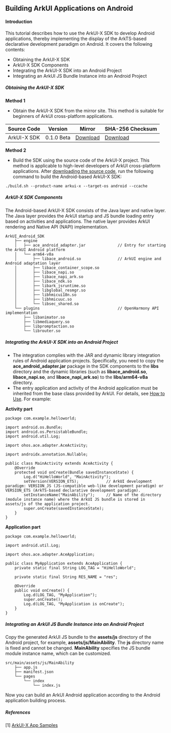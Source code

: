## Building ArkUI Applications on Android

#### Introduction

This tutorial describes how to use the ArkUI-X SDK to develop Android applications, thereby implementing the display of the ArkTS-based declarative development paradigm on Android. It covers the following contents:

* Obtaining the ArkUI-X SDK
* ArkUI-X SDK Components
* Integrating the ArkUI-X SDK into an Android Project
* Integrating an ArkUI JS Bundle Instance into an Android Project

##### Obtaining the ArkUI-X SDK

**Method 1**

* Obtain the ArkUI-X SDK from the mirror site. This method is suitable for beginners of ArkUI cross-platform applications.

| Source Code                            | Version| Mirror| SHA-256 Checksum|
| ------------------------------------ | ------------ | ------------ | ---------------- |
| ArkUI-X SDK | 0.1.0 Beta    | [Download]()    | [Download]()|

**Method 2**

* Build the SDK using the source code of the ArkUI-X project. This method is applicable to high-level developers of ArkUI cross-platform applications. After [downloading the source code](../../framework-dev/quick-start/readme.md), run the following command to build the Android-based ArkUI-X SDK:

```
./build.sh --product-name arkui-x --target-os android --ccache
```

##### ArkUI-X SDK Components

The Android-based ArkUI-X SDK consists of the Java layer and native layer. The Java layer provides the ArkUI startup and JS bundle loading entry based on activities and applications. The native layer provides ArkUI rendering and Native API (NAPI) implementation.

```
ArkUI_Android_SDK
    ├── engine
    │   ├── ace_android_adapter.jar              // Entry for starting the ArkUI Android platform
    │   └── arm64-v8a
    │       ├── libace_android.so                // ArkUI engine and Android adaptation layer
    │       ├── libace_container_scope.so
    │       ├── libace_napi.so
    │       ├── libace_napi_ark.so
    │       ├── libace_ndk.so
    │       ├── libark_jsruntime.so
    │       ├── libglobal_resmgr.so
    │       ├── libhmicui18n.so
    │       ├── libhmicuuc.so
    │       └── libsec_shared.so
    └── plugins                                  // OpenHarmony API implementation
        ├── libanimator.so
        ├── libmediaquery.so
        ├── libpromptaction.so
        └── librouter.so
```

##### Integrating the ArkUI-X SDK into an Android Project

* The integration complies with the JAR and dynamic library integration rules of Android application projects. Specifically, you need to copy the **ace_android_adapter.jar** package in the SDK components to the **libs** directory and the dynamic libraries (such as **libace_android.so**, **libace_napi.so**, and **libace_napi_ark.so**) to the **libs/arm64-v8a** directory.
* The entry application and activity of the Android application must be inherited from the base class provided by ArkUI. For details, see [How to Use](https://gitee.com/arkui-x/arkui_for_android/blob/master/README-EN.md#how-to-use). For example:

**Activity part**

```
package com.example.helloworld;

import android.os.Bundle;
import android.os.PersistableBundle;
import android.util.Log;

import ohos.ace.adapter.AceActivity;

import androidx.annotation.Nullable;

public class MainActivity extends AceActivity {
    @Override
    protected void onCreate(Bundle savedInstanceState) {
        Log.d("HiHelloWorld", "MainActivity");
        setVersion(VERSION_ETS);            // ArkUI development paradigm: VERSION_JS (JS-compatible web-like development paradigm) or VERSION_ETS (ArkTS-based declarative development paradigm).
        setInstanceName("MainAbility");     // Name of the directory (module instance name) where the ArkUI JS bundle is stored in assets/js of the application project.
        super.onCreate(savedInstanceState);
    }
}
```

**Application part**

```
package com.example.helloworld;

import android.util.Log;

import ohos.ace.adapter.AceApplication;

public class MyApplication extends AceApplication {
    private static final String LOG_TAG = "HiHelloWorld";

    private static final String RES_NAME = "res";

    @Override
    public void onCreate() {
        Log.d(LOG_TAG, "MyApplication");
        super.onCreate();
        Log.d(LOG_TAG, "MyApplication is onCreate");
    }
}
```

##### Integrating an ArkUI JS Bundle Instance into an Android Project

Copy the generated ArkUI JS bundle to the **assets/js** directory of the Android project, for example, **assets/js/MainAbility**. The **js** directory name is fixed and cannot be changed. **MainAbility** specifies the JS bundle module instance name, which can be customized.

```
src/main/assets/js/MainAbility
    ├── app.js
    ├── manifest.json
    └── pages
        └── index
            └── index.js
```

Now you can build an ArkUI Android application according to the Android application building process.

##### References

[1] [ArkUI-X App Samples](https://gitee.com/arkui-x/samples)